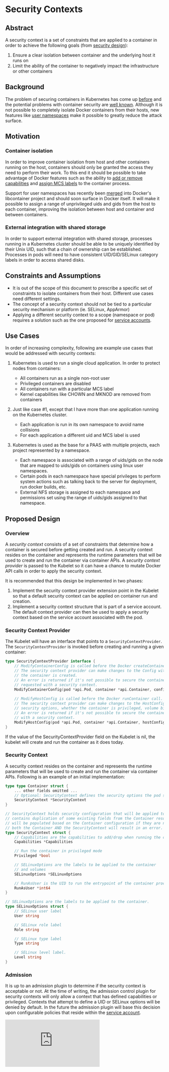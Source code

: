 <!-- BEGIN MUNGE: UNVERSIONED_WARNING -->


<!-- END MUNGE: UNVERSIONED_WARNING -->

# Security Contexts

## Abstract

A security context is a set of constraints that are applied to a container in order to achieve the following goals (from [security design](security.md)):

1.  Ensure a clear isolation between container and the underlying host it runs on
2.  Limit the ability of the container to negatively impact the infrastructure or other containers

## Background

The problem of securing containers in Kubernetes has come up [before](https://github.com/GoogleCloudPlatform/kubernetes/issues/398) and the potential problems with container security are [well known](http://opensource.com/business/14/7/docker-security-selinux). Although it is not possible to completely isolate Docker containers from their hosts, new features like [user namespaces](https://github.com/docker/libcontainer/pull/304) make it possible to greatly reduce the attack surface.

## Motivation

### Container isolation

In order to improve container isolation from host and other containers running on the host, containers should only be 
granted the access they need to perform their work. To this end it should be possible to take advantage of Docker 
features such as the ability to [add or remove capabilities](https://docs.docker.com/reference/run/#runtime-privilege-linux-capabilities-and-lxc-configuration) and [assign MCS labels](https://docs.docker.com/reference/run/#security-configuration) 
to the container process.

Support for user namespaces has recently been [merged](https://github.com/docker/libcontainer/pull/304) into Docker's libcontainer project and should soon surface in Docker itself. It will make it possible to assign a range of unprivileged uids and gids from the host to each container, improving the isolation between host and container and between containers.

### External integration with shared storage

In order to support external integration with shared storage, processes running in a Kubernetes cluster 
should be able to be uniquely identified by their Unix UID, such that a chain of  ownership can be established. 
Processes in pods will need to have consistent UID/GID/SELinux category labels in order to access shared disks.

## Constraints and Assumptions

* It is out of the scope of this document to prescribe a specific set 
  of constraints to isolate containers from their host. Different use cases need different
  settings.
* The concept of a security context should not be tied to a particular security mechanism or platform 
  (ie. SELinux, AppArmor)
* Applying a different security context to a scope (namespace or pod) requires a solution such as the one proposed for
  [service accounts](service_accounts.md).

## Use Cases

In order of increasing complexity, following are example use cases that would 
be addressed with security contexts:

1.  Kubernetes is used to run a single cloud application. In order to protect
    nodes from containers:
    * All containers run as a single non-root user
    * Privileged containers are disabled
    * All containers run with a particular MCS label 
    * Kernel capabilities like CHOWN and MKNOD are removed from containers
    
2.  Just like case #1, except that I have more than one application running on
    the Kubernetes cluster.
    * Each application is run in its own namespace to avoid name collisions
    * For each application a different uid and MCS label is used
    
3.  Kubernetes is used as the base for a PAAS with 
    multiple projects, each project represented by a namespace. 
    * Each namespace is associated with a range of uids/gids on the node that
      are mapped to uids/gids on containers using linux user namespaces. 
    * Certain pods in each namespace have special privileges to perform system
      actions such as talking back to the server for deployment, run docker
      builds, etc.
    * External NFS storage is assigned to each namespace and permissions set
      using the range of uids/gids assigned to that namespace. 

## Proposed Design

### Overview

A *security context* consists of a set of constraints that determine how a container
is secured before getting created and run. A security context resides on the container and represents the runtime parameters that will
be used to create and run the container via container APIs. A *security context provider* is passed to the Kubelet so it can have a chance
to mutate Docker API calls in order to apply the security context.

It is recommended that this design be implemented in two phases:

1.  Implement the security context provider extension point in the Kubelet 
    so that a default security context can be applied on container run and creation.
2.  Implement a security context structure that is part of a service account. The
    default context provider can then be used to apply a security context based
    on the service account associated with the pod.
    
### Security Context Provider

The Kubelet will have an interface that points to a `SecurityContextProvider`. The `SecurityContextProvider` is invoked before creating and running a given container:

```go
type SecurityContextProvider interface {
	// ModifyContainerConfig is called before the Docker createContainer call.
	// The security context provider can make changes to the Config with which
	// the container is created.
	// An error is returned if it's not possible to secure the container as 
	// requested with a security context. 
	ModifyContainerConfig(pod *api.Pod, container *api.Container, config *docker.Config)
	
	// ModifyHostConfig is called before the Docker runContainer call.
	// The security context provider can make changes to the HostConfig, affecting
	// security options, whether the container is privileged, volume binds, etc.
	// An error is returned if it's not possible to secure the container as requested 
	// with a security context. 
	ModifyHostConfig(pod *api.Pod, container *api.Container, hostConfig *docker.HostConfig)
}
```

If the value of the SecurityContextProvider field on the Kubelet is nil, the kubelet will create and run the container as it does today.   

### Security Context

A security context resides on the container and represents the runtime parameters that will
be used to create and run the container via container APIs. Following is an example of an initial implementation:

```go
type type Container struct {
	... other fields omitted ...
	// Optional: SecurityContext defines the security options the pod should be run with
    SecurityContext *SecurityContext
}

// SecurityContext holds security configuration that will be applied to a container.  SecurityContext
// contains duplication of some existing fields from the Container resource.  These duplicate fields
// will be populated based on the Container configuration if they are not set.  Defining them on
// both the Container AND the SecurityContext will result in an error.
type SecurityContext struct {
	// Capabilities are the capabilities to add/drop when running the container
	Capabilities *Capabilities

	// Run the container in privileged mode
	Privileged *bool

	// SELinuxOptions are the labels to be applied to the container
	// and volumes
	SELinuxOptions *SELinuxOptions

	// RunAsUser is the UID to run the entrypoint of the container process.
	RunAsUser *int64
}

// SELinuxOptions are the labels to be applied to the container.
type SELinuxOptions struct {
	// SELinux user label
	User string

	// SELinux role label
	Role string

	// SELinux type label
	Type string

	// SELinux level label.
	Level string
}
```

### Admission

It is up to an admission plugin to determine if the security context is acceptable or not.  At the
time of writing, the admission control plugin for security contexts will only allow a context that
has defined capabilities or privileged.  Contexts that attempt to define a UID or SELinux options
will be denied by default.  In the future the admission plugin will base this decision upon
configurable policies that reside within the [service account](https://github.com/GoogleCloudPlatform/kubernetes/pull/2297).


<!-- TAG IS_VERSIONED -->


<!-- BEGIN MUNGE: GENERATED_ANALYTICS -->
[![Analytics](https://kubernetes-site.appspot.com/UA-36037335-10/GitHub/docs/design/security_context.md?pixel)]()
<!-- END MUNGE: GENERATED_ANALYTICS -->
